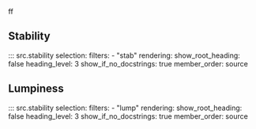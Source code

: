 ff

## Stability

::: src.stability
    selection:
        filters:
            - "stab"
    rendering:
        show_root_heading: false
        heading_level: 3
        show_if_no_docstrings: true
        member_order: source

## Lumpiness

::: src.stability
    selection:
        filters:
            - "lump"
    rendering:
        show_root_heading: false
        heading_level: 3
        show_if_no_docstrings: true
        member_order: source
